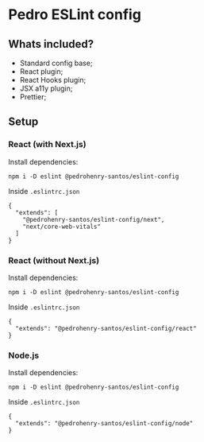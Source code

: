 # Pedro ESLint config

## Whats included?

- Standard config base;
- React plugin;
- React Hooks plugin;
- JSX a11y plugin;
- Prettier;

## Setup

### React (with Next.js)

Install dependencies:

```
npm i -D eslint @pedrohenry-santos/eslint-config
```

Inside `.eslintrc.json`

```
{
  "extends": [
    "@pedrohenry-santos/eslint-config/next", 
    "next/core-web-vitals"
  ]
}
```

### React (without Next.js)

Install dependencies:

```
npm i -D eslint @pedrohenry-santos/eslint-config
```

Inside `.eslintrc.json`

```
{
  "extends": "@pedrohenry-santos/eslint-config/react"
}
```

### Node.js

Install dependencies:

```
npm i -D eslint @pedrohenry-santos/eslint-config
```

Inside `.eslintrc.json`

```
{
  "extends": "@pedrohenry-santos/eslint-config/node"
}
```
